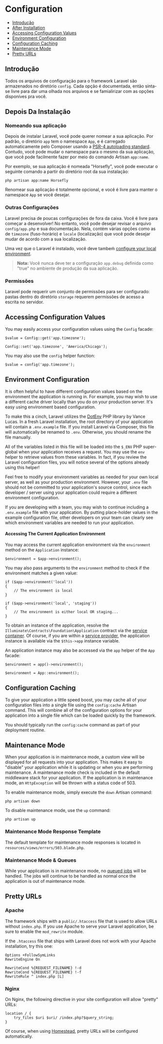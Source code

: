 # Configuration

- [Introdução](#introduction)
- [After Installation](#after-installation)
- [Accessing Configuration Values](#accessing-configuration-values)
- [Environment Configuration](#environment-configuration)
- [Configuration Caching](#configuration-caching)
- [Maintenance Mode](#maintenance-mode)
- [Pretty URLs](#pretty-urls)

<a name="introduction"></a>
## Introdução

Todos os arquivos de configuração para o framework Laravel são armazenados no diretório `config`. Cada opção é documentada, então sinta-se livre para dar uma olhada nos arquivos
e se famialirizar com as opções disponíves pra você.

<a name="after-installation"></a>
## Depois Da Instalação

### Nomeando sua aplicação

Depois de instalar Laravel, você pode querer nomear a sua aplicação. Por padrão, o diretório `app` tem o namespace `App`, e é carregado automaticamente pelo Composer usando a [PSR-4 autoloading standard](http://www.php-fig.org/psr/psr-4/). Contudo, você pode mudar o namespace para o mesmo da sua aplicação, que você pode facilmente fazer por meio do comando Artisan `app:name`.

Por exemplo, se sua aplicação é nomeada "Horsefly", você pode executar o seguinte comando a partir do diretório root da sua instalação:

	php artisan app:name Horsefly

Renomear sua aplicação é totalmente opcional, e você é livre para manter o namespace `App` se você desejar.

### Outras Configurações

Laravel precisa de poucas configurações de fora da caixa. Você é livre para começar a desenvolver! No entanto, você pode desejar revisar o arquivo `config/app.php` e sua documentação. Nela, contém várias opções como as de `timezone` (fuso-horário) e `locale` (localização) que você pode desejar mudar de acordo com a sua localização.

Uma vez que o Laravel é instalado, você deve tambeḿ [configure your local environment](/docs/5.0/configuration#environment-configuration).

> **Nota:** Você nunca deve ter a configuração `app.debug` definida como "true" no ambiente de produção da sua aplicação.

<a name="permissions"></a>
### Permissões

Laravel pode requerir um conjunto de permissões para ser configurado: pastas dentro do diretório `storage` requerem permissões de acesso a escrita no servidor. 

<a name="accessing-configuration-values"></a>
## Accessing Configuration Values

You may easily access your configuration values using the `Config` facade:

	$value = Config::get('app.timezone');

	Config::set('app.timezone', 'America/Chicago');

You may also use the `config` helper function:

	$value = config('app.timezone');

<a name="environment-configuration"></a>
## Environment Configuration

It is often helpful to have different configuration values based on the environment the application is running in. For example, you may wish to use a different cache driver locally than you do on your production server. It's easy using environment based configuration.

To make this a cinch, Laravel utilizes the [DotEnv](https://github.com/vlucas/phpdotenv) PHP library by Vance Lucas. In a fresh Laravel installation, the root directory of your application will contain a `.env.example` file. If you install Laravel via Composer, this file will automatically be renamed to `.env`. Otherwise, you should rename the file manually.

All of the variables listed in this file will be loaded into the `$_ENV` PHP super-global when your application receives a request. You may use the `env` helper to retrieve values from these variables. In fact, if you review the Laravel configuration files, you will notice several of the options already using this helper!

Feel free to modify your environment variables as needed for your own local server, as well as your production environment. However, your `.env` file should not be committed to your application's source control, since each developer / server using your application could require a different environment configuration.

If you are developing with a team, you may wish to continue including a `.env.example` file with your application. By putting place-holder values in the example configuration file, other developers on your team can clearly see which environment variables are needed to run your application.

#### Accessing The Current Application Environment

You may access the current application environment via the `environment` method on the `Application` instance:

	$environment = $app->environment();

You may also pass arguments to the `environment` method to check if the environment matches a given value:

	if ($app->environment('local'))
	{
		// The environment is local
	}

	if ($app->environment('local', 'staging'))
	{
		// The environment is either local OR staging...
	}

To obtain an instance of the application, resolve the `Illuminate\Contracts\Foundation\Application` contract via the [service container](/docs/5.0/container). Of course, if you are within a [service provider](/docs/5.0/providers), the application instance is available via the `$this->app` instance variable.

An application instance may also be accessed via the `app` helper of the `App` facade:

	$environment = app()->environment();

	$environment = App::environment();

<a name="configuration-caching"></a>
## Configuration Caching

To give your application a little speed boost, you may cache all of your configuration files into a single file using the `config:cache` Artisan command. This will combine all of the configuration options for your application into a single file which can be loaded quickly by the framework.

You should typically run the `config:cache` command as part of your deployment routine.

<a name="maintenance-mode"></a>
## Maintenance Mode

When your application is in maintenance mode, a custom view will be displayed for all requests into your application. This makes it easy to "disable" your application while it is updating or when you are performing maintenance. A maintenance mode check is included in the default middleware stack for your application. If the application is in maintenance mode, an `HttpException` will be thrown with a status code of 503.

To enable maintenance mode, simply execute the `down` Artisan command:

	php artisan down

To disable maintenance mode, use the `up` command:

	php artisan up

### Maintenance Mode Response Template

The default template for maintenance mode responses is located in `resources/views/errors/503.blade.php`.

### Maintenance Mode & Queues

While your application is in maintenance mode, no [queued jobs](/docs/5.0/queues) will be handled. The jobs will continue to be handled as normal once the application is out of maintenance mode.

<a name="pretty-urls"></a>
## Pretty URLs

### Apache

The framework ships with a `public/.htaccess` file that is used to allow URLs without `index.php`. If you use Apache to serve your Laravel application, be sure to enable the `mod_rewrite` module.

If the `.htaccess` file that ships with Laravel does not work with your Apache installation, try this one:

	Options +FollowSymLinks
	RewriteEngine On

	RewriteCond %{REQUEST_FILENAME} !-d
	RewriteCond %{REQUEST_FILENAME} !-f
	RewriteRule ^ index.php [L]

### Nginx

On Nginx, the following directive in your site configuration will allow "pretty" URLs:

    location / {
        try_files $uri $uri/ /index.php?$query_string;
    }

Of course, when using [Homestead](/docs/5.0/homestead), pretty URLs will be configured automatically.
